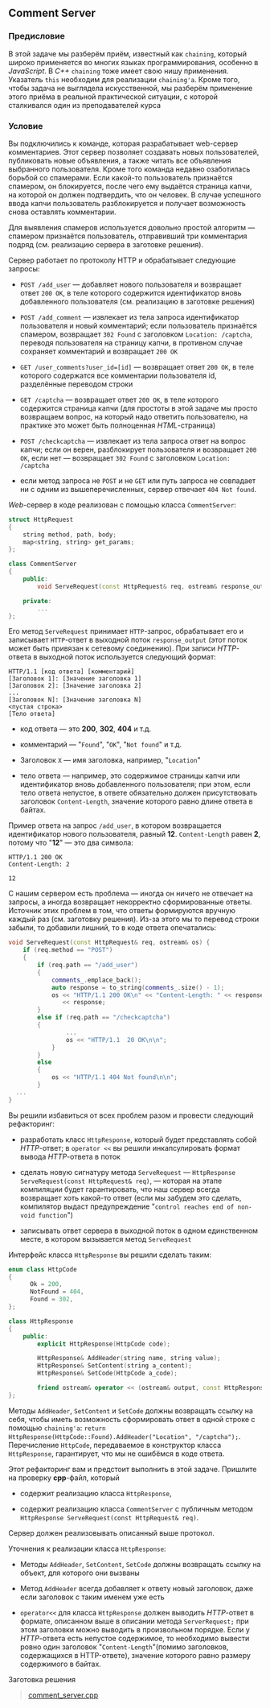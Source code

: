 ## Comment Server

### Предисловие

В этой задаче мы разберём приём, известный как ```chaining```, который широко применяется во многих
языках программирования, особенно в *JavaScript*. В *C++* ```chaining``` тоже имеет свою нишу
применения. Указатель ```this``` необходим для реализации ```chaining'а```. Кроме того, чтобы
задача не выглядела искусственной, мы разберём применение этого приёма в реальной практической
ситуации, с которой сталкивался один из преподавателей курса

### Условие

Вы подключились к команде, которая разрабатывает web-сервер комментариев. Этот сервер позволяет
создавать новых пользователей, публиковать новые объявления, а также читать все объявления
выбранного пользователя. Кроме того команда недавно озаботилась борьбой со спамерами. Если
какой-то пользователь признаётся спамером, он блокируется, после чего ему выдаётся страница
капчи, на которой он должен подтвердить, что он человек. В случае успешного ввода капчи пользователь
разблокируется и получает возможность снова оставлять комментарии.

Для выявления спамеров используется довольно простой алгоритм — спамером признаётся пользователь,
отправивший три комментария подряд (см. реализацию сервера в заготовке решения).

Сервер работает по протоколу HTTP и обрабатывает следующие запросы:

-   ```POST /add_user``` — добавляет нового пользователя и возвращает ответ ```200 OK```, в теле
    которого содержится идентификатор вновь добавленного пользователя
    (см. реализацию в заготовке решения)

-   ```POST /add_comment``` — извлекает из тела запроса идентификатор пользователя и новый
    комментарий; если пользователь признаётся спамером, возвращает
    ```302 Found``` c заголовком ```Location: /captcha```, переводя пользователя на страницу
    капчи, в противном случае сохраняет комментарий и возвращает ```200 OK```

-   ```GET /user_comments?user_id=[id]``` — возвращает ответ ```200 OK```, в теле которого содержатся
    все комментарии пользователя id, разделённые переводом строки

-   ```GET /captcha``` — возвращает ответ ```200 OK```, в теле которого содержится страница капчи
    (для простоты в этой задаче мы просто возвращаем вопрос, на который надо ответить пользователю,
    на практике это может быть полноценная *HTML*-страница)

-   ```POST /checkcaptcha``` — извлекает из тела запроса ответ на вопрос капчи; если он верен,
    разблокирует пользователя и возвращает ```200 OK```, если нет — возвращает ```302 Found```
    c заголовком ```Location: /captcha```

-   если метод запроса не ```POST``` и не ```GET``` или путь запроса не совпадает ни с одним из
    вышеперечисленных, сервер отвечает ```404 Not found```.

*Web*-сервер в коде реализован с помощью класса ```CommentServer```:


```cpp
struct HttpRequest
{
    string method, path, body;
    map<string, string> get_params;
};

class CommentServer
{
    public:
        void ServeRequest(const HttpRequest& req, ostream& response_output);

    private:
        ...
};
```

Его метод ```ServeRequest``` принимает ```HTTP```-запрос, обрабатывает его и записывает ```HTTP```-ответ
в выходной поток ```response_output``` (этот поток может быть привязан к сетевому соединению). При
записи *HTTP*-ответа в выходной поток используется следующий формат:

```commandline
HTTP/1.1 [код ответа] [комментарий]
[Заголовок 1]: [Значение заголовка 1]
[Заголовок 2]: [Значение заголовка 2]
...
[Заголовок N]: [Значение заголовка N]
<пустая строка>
[Тело ответа]
```

-   код ответа — это **200**, **302**, **404** и т.д.

-   комментарий — "```Found```", "```OK```", "```Not found```" и т.д.

-   Заголовок ```X``` — имя заголовка, например, "```Location```"

-   тело ответа — например, это содержимое страницы капчи или идентификатор вновь добавленного
    пользователя; при этом, если тело ответа непустое, в ответе обязательно должен присутствовать
    заголовок ```Content-Length```, значение которого равно длине ответа в байтах.

Пример ответа на запрос ```/add_user```, в котором возвращается идентификатор нового пользователя,
равный **12**. ```Content-Length``` равен **2**, потому что "**12**" — это два символа:

```commandline
HTTP/1.1 200 OK
Content-Length: 2

12
```

С нашим сервером есть проблема — иногда он ничего не отвечает на запросы, а иногда возвращает
некорректно сформированные ответы. Источник этих проблем в том, что ответы формируются вручную
каждый раз (см. заготовку решения). Из-за этого мы то перевод строки забыли, то добавили лишний,
то в коде ответа опечатались:

```cpp
void ServeRequest(const HttpRequest& req, ostream& os) {
    if (req.method == "POST")
    {
        if (req.path == "/add_user")
        {
            comments_.emplace_back();
            auto response = to_string(comments_.size() - 1);
            os << "HTTP/1.1 200 OK\n" << "Content-Length: " << response.size() << "\n" << "\n"
               << response;
        }
        else if (req.path == "/checkcaptcha")
        {
                ...
                os << "HTTP/1.1  20 OK\n\n";
            }
        }
        else
        {
            os << "HTTP/1.1 404 Not found\n\n";
        }
  ...
}
```

Вы решили избавиться от всех проблем разом и провести следующий рефакторинг:

-   разработать класс ```HttpResponse```, который будет представлять собой *HTTP*-ответ; в
    ```operator <<``` вы решили инкапсулировать формат вывода *HTTP*-ответа в поток

-   сделать новую сигнатуру метода ```ServeRequest``` —
    ```HttpResponse ServeRequest(const HttpRequest& req)```, — которая на этапе компиляции будет
    гарантировать, что наш сервер всегда возвращает хоть какой-то ответ (если мы забудем это сделать,
    компилятор выдаст предупреждение "```control reaches end of non-void function```")

-   записывать ответ сервера в выходной поток в одном единственном месте, в котором вызывается
    метод ```ServeRequest```

Интерфейс класса ```HttpResponse``` вы решили сделать таким:

```cpp
enum class HttpCode
{
      Ok = 200,
      NotFound = 404,
      Found = 302,
};

class HttpResponse
{
    public:
        explicit HttpResponse(HttpCode code);

        HttpResponse& AddHeader(string name, string value);
        HttpResponse& SetContent(string a_content);
        HttpResponse& SetCode(HttpCode a_code);

        friend ostream& operator << (ostream& output, const HttpResponse& resp);
};
```

Методы ```AddHeader```, ```SetContent``` и ```SetCode``` должны возвращать ссылку на себя, чтобы
иметь возможность сформировать ответ в одной строке с помощью ```chaining'а```:
```return HttpResponse(HttpCode::Found).AddHeader("Location", "/captcha");```. Перечисление
```HttpCode```, передаваемое в конструктор класса ```HttpResponse```, гарантирует, что мы не ошибёмся
в коде ответа.

Этот рефакторинг вам и предстоит выполнить в этой задаче. Пришлите на проверку **cpp**-файл, который

-   содержит реализацию класса ```HttpResponse```,

-   содержит реализацию класса ```CommentServer``` с публичным методом
    ```HttpResponse ServeRequest(const HttpRequest& req)```.

Сервер должен реализовывать описанный выше протокол.

Уточнения к реализации класса ```HttpResponse```:

-   Методы ```AddHeader```, ```SetContent```, ```SetCode``` должны возвращать ссылку на объект,
    для которого они вызваны

-   Метод ```AddHeader``` всегда добавляет к ответу новый заголовок, даже если заголовок с таким
    именем уже есть

-   ```operator<<``` для класса ```HttpResponse``` должен выводить *HTTP*-ответ в формате, описанном
    выше в описании метода ```ServerRequest;``` при этом заголовки можно выводить в произвольном
    порядке. Если у *HTTP*-ответа есть непустое содержимое, то необходимо вывести ровно один
    заголовок "```Content-Length```"(помимо заголовков, содержащихся в HTTP-ответе), значение которого
    равно размеру содержимого в байтах.

Заготовка решения

>   [comment_server.cpp](https://d3c33hcgiwev3.cloudfront.net/6IDP8wN6EemU7w7-EFnPcg_e8d4e2b0037a11e99d5403b934a6bc34_comment_server.cpp?Expires=1646179200&Signature=Xbu1rl~dR0DMOQ8cf88JVLtOgzUFDISFSmYyGsHaeo2UDU2oNDDysT2i9jt6lY552zgYL8W7zkU2BC1vZgR1GW4iofjhnvrRYtIFtryeXxgmLexHPkauz~ZleGA67aZifYEZydsH-OWgHSxAIQE4BuLmLhRev0Q-hJG-zJJABDU_&Key-Pair-Id=APKAJLTNE6QMUY6HBC5A)
